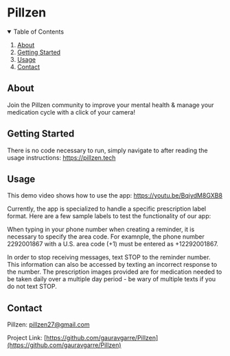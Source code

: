 # Pillzen
<!-- TABLE OF CONTENTS -->
<details open="open">
  <summary>Table of Contents</summary>
  <ol>
    <li>
      <a href="#about">About</a>
    </li>
    <li>
      <a href="#getting-started">Getting Started</a>
    </li>
    <li><a href="#usage">Usage</a></li>
    <li><a href="#contact">Contact</a></li>
  </ol>
</details>



<!-- ABOUT THE PROJECT -->
## About

Join the Pillzen community to improve your mental health & manage your medication cycle with a click of your camera!

<!-- GETTING STARTED -->
## Getting Started

There is no code necessary to run, simply navigate to after reading the usage instructions: <a href="https://pillzen.tech/">https://pillzen.tech</a>


<!-- USAGE EXAMPLES -->
## Usage

This demo video shows how to use the app: https://youtu.be/BqiydM8GXB8

Currently, the app is specialized to handle a specific prescription label format. Here are a few sample labels to test the functionality of our app: 

When typing in your phone number when creating a reminder, it is necessary to specify the area code. For examnple, the phone number 2292001867 with a U.S. area code (+1) must be entered as +12292001867.

In order to stop receiving messages, text STOP to the reminder number. This information can also be accessed by texting an incorrect response to the number. The prescription images provided are for medication needed to be taken daily over a multiple day period - be wary of multiple texts if you do not text STOP.

<!-- CONTACT -->
## Contact

Pillzen: [pillzen27@gmail.com](mailto:pillzen27@gmail.com)

Project Link: [https://github.com/gauravgarre/Pillzen](https://github.com/gauravgarre/Pillzen)
